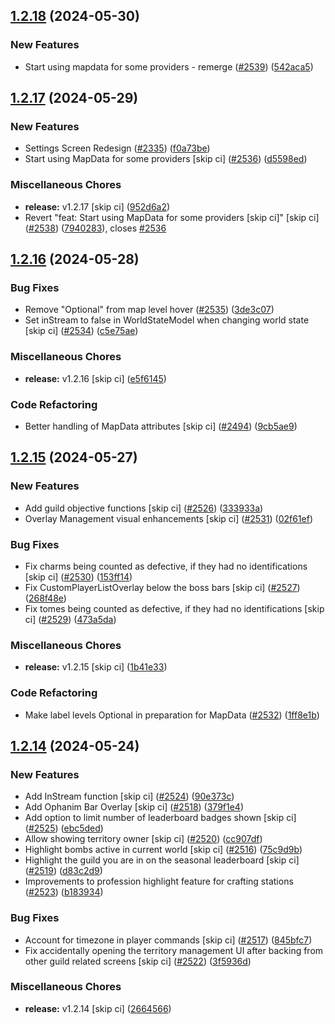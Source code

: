 ## [1.2.18](https://github.com/Wynntils/Artemis/compare/v1.2.17...v1.2.18) (2024-05-30)


### New Features

* Start using mapdata for some providers - remerge ([#2539](https://github.com/Wynntils/Artemis/issues/2539)) ([542aca5](https://github.com/Wynntils/Artemis/commit/542aca5af04d7a95a3d48c916cb2207b99663c21))

## [1.2.17](https://github.com/Wynntils/Artemis/compare/v1.2.16...v1.2.17) (2024-05-29)


### New Features

* Settings Screen Redesign ([#2335](https://github.com/Wynntils/Artemis/issues/2335)) ([f0a73be](https://github.com/Wynntils/Artemis/commit/f0a73be93fe14f576b7242bdb0fd759521645dd9))
* Start using MapData for some providers [skip ci] ([#2536](https://github.com/Wynntils/Artemis/issues/2536)) ([d5598ed](https://github.com/Wynntils/Artemis/commit/d5598edaac6d0a5d04db4cc5e4c9c7a19a6c5f7b))


### Miscellaneous Chores

* **release:** v1.2.17 [skip ci] ([952d6a2](https://github.com/Wynntils/Artemis/commit/952d6a2e8f79d5801fbf6084ba56fbdd082e413f))
* Revert "feat: Start using MapData for some providers [skip ci]" [skip ci] ([#2538](https://github.com/Wynntils/Artemis/issues/2538)) ([7940283](https://github.com/Wynntils/Artemis/commit/794028369a209b1b9ca9ff175021bda599c71033)), closes [#2536](https://github.com/Wynntils/Artemis/issues/2536)

## [1.2.16](https://github.com/Wynntils/Artemis/compare/v1.2.15...v1.2.16) (2024-05-28)


### Bug Fixes

* Remove "Optional" from map level hover ([#2535](https://github.com/Wynntils/Artemis/issues/2535)) ([3de3c07](https://github.com/Wynntils/Artemis/commit/3de3c0785ea10d9f8f01f0c0ef18959072638043))
* Set inStream to false in WorldStateModel when changing world state [skip ci] ([#2534](https://github.com/Wynntils/Artemis/issues/2534)) ([c5e75ae](https://github.com/Wynntils/Artemis/commit/c5e75ae06256201da72a3e6dfe625980e4f877fb))


### Miscellaneous Chores

* **release:** v1.2.16 [skip ci] ([e5f6145](https://github.com/Wynntils/Artemis/commit/e5f61452bf09b45a024dca1f12e297e299fb6cd3))


### Code Refactoring

* Better handling of MapData attributes [skip ci] ([#2494](https://github.com/Wynntils/Artemis/issues/2494)) ([9cb5ae9](https://github.com/Wynntils/Artemis/commit/9cb5ae970a00b3eebbaed6cb9c7303ef51506a4d))

## [1.2.15](https://github.com/Wynntils/Artemis/compare/v1.2.14...v1.2.15) (2024-05-27)


### New Features

* Add guild objective functions [skip ci] ([#2526](https://github.com/Wynntils/Artemis/issues/2526)) ([333933a](https://github.com/Wynntils/Artemis/commit/333933a5135b96035b7afffc46fa215b6f2fafbd))
* Overlay Management visual enhancements [skip ci] ([#2531](https://github.com/Wynntils/Artemis/issues/2531)) ([02f61ef](https://github.com/Wynntils/Artemis/commit/02f61ef82d15a2b2733885a8626916a4e6620448))


### Bug Fixes

* Fix charms being counted as defective, if they had no identifications [skip ci] ([#2530](https://github.com/Wynntils/Artemis/issues/2530)) ([153ff14](https://github.com/Wynntils/Artemis/commit/153ff1438cd63f5a7eb064e7cd278cbcd6e8a170))
* Fix CustomPlayerListOverlay below the boss bars [skip ci] ([#2527](https://github.com/Wynntils/Artemis/issues/2527)) ([268f48e](https://github.com/Wynntils/Artemis/commit/268f48e3565acdc0df0b34ec8db2dec32a060a8b))
* Fix tomes being counted as defective, if they had no identifications [skip ci] ([#2529](https://github.com/Wynntils/Artemis/issues/2529)) ([473a5da](https://github.com/Wynntils/Artemis/commit/473a5daf601e7011eddfbc6d00c3e005148cb385))


### Miscellaneous Chores

* **release:** v1.2.15 [skip ci] ([1b41e33](https://github.com/Wynntils/Artemis/commit/1b41e33c2093f08a100a0c77357df3f8c3378c87))


### Code Refactoring

* Make label levels Optional<Integer> in preparation for MapData ([#2532](https://github.com/Wynntils/Artemis/issues/2532)) ([1ff8e1b](https://github.com/Wynntils/Artemis/commit/1ff8e1bb2335ea42d7c1b343a3b55df8f2daf1fe))

## [1.2.14](https://github.com/Wynntils/Artemis/compare/v1.2.13...v1.2.14) (2024-05-24)


### New Features

* Add InStream function [skip ci] ([#2524](https://github.com/Wynntils/Artemis/issues/2524)) ([90e373c](https://github.com/Wynntils/Artemis/commit/90e373cbd32864469613012488bc73103662619e))
* Add Ophanim Bar Overlay [skip ci] ([#2518](https://github.com/Wynntils/Artemis/issues/2518)) ([379f1e4](https://github.com/Wynntils/Artemis/commit/379f1e42f5f0e0ed9b3242087d2b45665338de3a))
* Add option to limit number of leaderboard badges shown [skip ci] ([#2525](https://github.com/Wynntils/Artemis/issues/2525)) ([ebc5ded](https://github.com/Wynntils/Artemis/commit/ebc5deda26933beae11c8a2a832a9406257109ac))
* Allow showing territory owner [skip ci] ([#2520](https://github.com/Wynntils/Artemis/issues/2520)) ([cc907df](https://github.com/Wynntils/Artemis/commit/cc907df63406f71ba302ab509c688076ff5fa3b8))
* Highlight bombs active in current world [skip ci] ([#2516](https://github.com/Wynntils/Artemis/issues/2516)) ([75c9d9b](https://github.com/Wynntils/Artemis/commit/75c9d9b1cee9c9eff9baa4e35e9d2cb8d9c1f5f0))
* Highlight the guild you are in on the seasonal leaderboard [skip ci] ([#2519](https://github.com/Wynntils/Artemis/issues/2519)) ([d83c2d9](https://github.com/Wynntils/Artemis/commit/d83c2d94fd3875b86361bd0790e565c4d45bfe85))
* Improvements to profession highlight feature for crafting stations ([#2523](https://github.com/Wynntils/Artemis/issues/2523)) ([b183934](https://github.com/Wynntils/Artemis/commit/b183934281ea03a224e957562e7fc665857eb009))


### Bug Fixes

* Account for timezone in player commands [skip ci] ([#2517](https://github.com/Wynntils/Artemis/issues/2517)) ([845bfc7](https://github.com/Wynntils/Artemis/commit/845bfc7754527973234c282f120fad76d9562b59))
* Fix accidentally opening the territory management UI after backing from other guild related screens [skip ci] ([#2522](https://github.com/Wynntils/Artemis/issues/2522)) ([3f5936d](https://github.com/Wynntils/Artemis/commit/3f5936d19a243a4a3c34cc1f943d981185395fb0))


### Miscellaneous Chores

* **release:** v1.2.14 [skip ci] ([2664566](https://github.com/Wynntils/Artemis/commit/2664566af53f963386b4cd5c693a13c76465e626))

